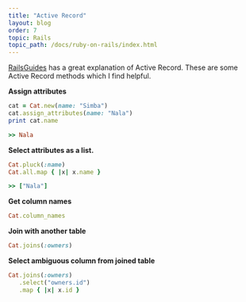```yaml
---
title: "Active Record"
layout: blog
order: 7
topic: Rails
topic_path: /docs/ruby-on-rails/index.html
---
```

[RailsGuides](https://guides.rubyonrails.org/active_record_basics.html) has a great explanation of Active Record. These are some Active Record methods which I find helpful.

<b>Assign attributes</b>
```ruby
cat = Cat.new(name: "Simba")
cat.assign_attributes(name: "Nala")
print cat.name

>> Nala
```

<b>Select attributes as a list.</b>
```ruby
Cat.pluck(:name)
Cat.all.map { |x| x.name }

>> ["Nala"]
```

<b>Get column names</b>
```ruby
Cat.column_names
```

<b>Join with another table</b>
```ruby
Cat.joins(:owners)
```

<b>Select ambiguous column from joined table</b>
```ruby
Cat.joins(:owners)
   .select("owners.id")
   .map { |x| x.id }
```